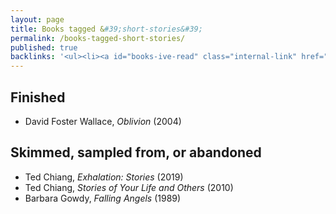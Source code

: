 ```yaml
---
layout: page
title: Books tagged &#39;short-stories&#39;
permalink: /books-tagged-short-stories/
published: true
backlinks: '<ul><li><a id="books-ive-read" class="internal-link" href="/books-ive-read/">Books I&#39;ve read</a></li></ul>'
---
```




## Finished 
* David Foster Wallace, _Oblivion_ (2004) 


## Skimmed, sampled from, or abandoned 
* Ted Chiang, _Exhalation: Stories_ (2019) 
* Ted Chiang, _Stories of Your Life and Others_ (2010) 
* Barbara Gowdy, _Falling Angels_ (1989) 

